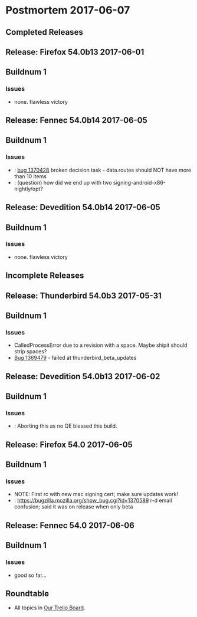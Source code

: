 # Postmortem 2017-06-07

## Completed Releases
## Release: Firefox 54.0b13 2017-06-01

## Buildnum 1
### Issues
- none. flawless victory


## Release: Fennec 54.0b14 2017-06-05

## Buildnum 1
### Issues
- <asasaki>: [bug 1370428](https://bugzil.la/1370428) broken decision task - data.routes should NOT have more than 10 items
- <mihaitabara>: (question) how did we end up with two signing-android-x86-nightly/opt?


## Release: Devedition 54.0b14 2017-06-05

## Buildnum 1
### Issues
- none. flawless victory



## Incomplete Releases
## Release: Thunderbird 54.0b3 2017-05-31

## Buildnum 1
### Issues
- CalledProcessError due to a revision with a space. Maybe shipit should strip spaces?
- [Bug 1369479](https://bugzil.la/1369479) - failed at thunderbird_beta_updates


## Release: Devedition 54.0b13 2017-06-02

## Buildnum 1
### Issues
- <mihaitabara>: Aborting this as no QE blessed this build.


## Release: Firefox 54.0 2017-06-05

## Buildnum 1
### Issues
- NOTE: First rc with new mac signing cert; make sure updates work!
- <asasaki>: https://bugzilla.mozilla.org/show_bug.cgi?id=1370589 r-d email confusion; said it was on release when only beta


## Release: Fennec 54.0 2017-06-06

## Buildnum 1
### Issues
- good so far...



## Roundtable
- All topics in [Our Trello Board](https://trello.com/b/MXHaVRcP/release-promotion-meeting).
